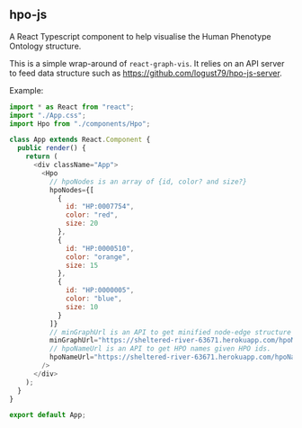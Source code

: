 ## hpo-js

A React Typescript component to help visualise the Human Phenotype Ontology structure.

This is a simple wrap-around of `react-graph-vis`.
It relies on an API server to feed data structure such as https://github.com/logust79/hpo-js-server.

Example:

```javascript
import * as React from "react";
import "./App.css";
import Hpo from "./components/Hpo";

class App extends React.Component {
  public render() {
    return (
      <div className="App">
        <Hpo
          // hpoNodes is an array of {id, color? and size?}
          hpoNodes={[
            {
              id: "HP:0007754",
              color: "red",
              size: 20
            },
            {
              id: "HP:0000510",
              color: "orange",
              size: 15
            },
            {
              id: "HP:0000005",
              color: "blue",
              size: 10
            }
          ]}
          // minGraphUrl is an API to get minified node-edge structure given hpoNodes
          minGraphUrl="https://sheltered-river-63671.herokuapp.com/hpoMinGraph/"
          // hpoNameUrl is an API to get HPO names given HPO ids.
          hpoNameUrl="https://sheltered-river-63671.herokuapp.com/hpoNames/"
        />
      </div>
    );
  }
}

export default App;
```
